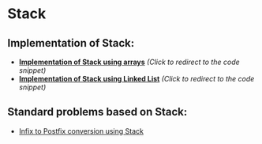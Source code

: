 # Stack
## Implementation of Stack:
* <b>[Implementation of Stack using arrays](https://github.com/Kranthi-Guribilli/DS-Implementations-C/blob/main/ImplementingStackUsingArrays.c)</b><i> (Click to redirect to the code snippet)</i>
* <b>[Implementation of Stack using Linked List](https://github.com/Kranthi-Guribilli/DS-Implementations-C/blob/main/ImplementingStackUsingLinkedList.c)</b><i> (Click to redirect to the code snippet)</i>
## Standard problems based on Stack:
* [Infix to Postfix conversion using Stack]()
